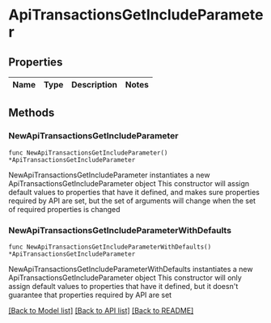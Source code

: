 # ApiTransactionsGetIncludeParameter

## Properties

Name | Type | Description | Notes
------------ | ------------- | ------------- | -------------

## Methods

### NewApiTransactionsGetIncludeParameter

`func NewApiTransactionsGetIncludeParameter() *ApiTransactionsGetIncludeParameter`

NewApiTransactionsGetIncludeParameter instantiates a new ApiTransactionsGetIncludeParameter object
This constructor will assign default values to properties that have it defined,
and makes sure properties required by API are set, but the set of arguments
will change when the set of required properties is changed

### NewApiTransactionsGetIncludeParameterWithDefaults

`func NewApiTransactionsGetIncludeParameterWithDefaults() *ApiTransactionsGetIncludeParameter`

NewApiTransactionsGetIncludeParameterWithDefaults instantiates a new ApiTransactionsGetIncludeParameter object
This constructor will only assign default values to properties that have it defined,
but it doesn't guarantee that properties required by API are set


[[Back to Model list]](../README.md#documentation-for-models) [[Back to API list]](../README.md#documentation-for-api-endpoints) [[Back to README]](../README.md)


